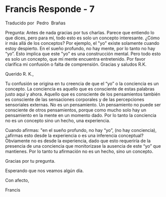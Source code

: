 # Francis Responde - 7

  

Traducido&nbsp;por&nbsp;
Pedro
&nbsp;Bra&ntilde;as

Pregunta: Antes de nada gracias por tus charlas. Parece que entiendo lo que dices, pero para m&iacute;, todo esto es solo un concepto interesante. &iquest;C&oacute;mo ir m&aacute;s all&aacute; de los conceptos? Por ejemplo, el &quot;yo&quot; existe solamente cuando estoy despierto. En el sue&ntilde;o profundo, no hay mente, por lo tanto no hay &ldquo;yo&rdquo;. Esto implica que este &quot;yo&quot; es una construcci&oacute;n mental. Pero todo esto es solo un concepto, que mi mente encuentra entretenido. Por favor clarifica mi confusi&oacute;n o falta de comprensi&oacute;n. Gracias y saludos R.K.

Querido R. K.,

Tu confusi&oacute;n se origina en tu creencia de que el &ldquo;yo&rdquo; o la conciencia es un concepto. La conciencia es aquello que es consciente de estas palabras justo aqu&iacute; y ahora. Aquello que es consciente de los pensamientos tambi&eacute;n es consciente de las sensaciones corporales y de las percepciones sensoriales externas. No es un pensamiento. Un pensamiento no puede ser consciente de otros pensamientos, porque como mucho solo hay un pensamiento en la mente en un momento dado. Por lo tanto la conciencia no es un concepto sino un hecho, una experiencia.

Cuando afirmas: &quot;en el sue&ntilde;o profundo, no hay &ldquo;yo&rdquo;, (no hay conciencia), &iquest;afirmas esto desde la experiencia o es una inferencia conceptual? Obviamente no es desde la experiencia, dado que esto requerir&iacute;a de la presencia de una conciencia que monitorizase la ausencia de este &ldquo;yo&rdquo; que mantienes. Por lo tanto tu afirmaci&oacute;n no es un hecho, sino un concepto.

Gracias por tu pregunta.

Esperando que nos veamos alg&uacute;n d&iacute;a.

Con afecto,

Francis

